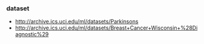 ### dataset
- http://archive.ics.uci.edu/ml/datasets/Parkinsons
- http://archive.ics.uci.edu/ml/datasets/Breast+Cancer+Wisconsin+%28Diagnostic%29

